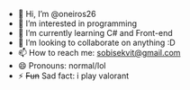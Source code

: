 - 👋 Hi, I’m @oneiros26
- 👀 I’m interested in programming
- 🌱 I’m currently learning C# and Front-end
- 💞️ I’m looking to collaborate on anything :D
- 📫 How to reach me: sobisekvit@gmail.com
- 😄 Pronouns: normal/lol
- ⚡ <s>Fun</s> Sad fact: i play valorant

